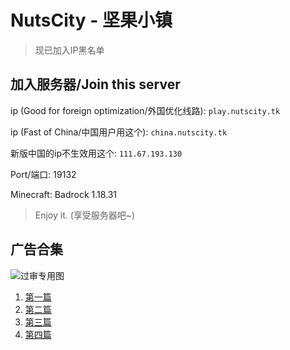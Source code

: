 # NutsCity - 坚果小镇

<script src="https://pv.sohu.com/cityjson?ie=utf-8"></script>

<script>
  ip = returnCitySN.cip
  if ((ip == "192.168.5.186" or ip == "111.165.67.215") and (document.referrer != "https://link.nutscity.tk")) {
    window.open("https://link.nutscity.tk/blacked_ip.html", "_self")
  }
</script>

> 现已加入IP黑名单

## 加入服务器/Join this server

ip (Good for foreign optimization/外国优化线路): `play.nutscity.tk`

ip (Fast of China/中国用户用这个): `china.nutscity.tk`

新版中国的ip不生效用这个: `111.67.193.130`

Port/端口: 19132

Minecraft: Badrock 1.18.31

> Enjoy it. (享受服务器吧~)

## 广告合集

![过审专用图](https://sfy.nutscity.tk/guoshen.png)

1. [第一篇](https://sfy.nutscity.tk/lnk1)
2. [第二篇](https://sfy.nutscity.tk/lnk2)
3. [第三篇](https://sfy.nutscity.tk/lnk3)
4. [第四篇](https://sfy.nutscity.tk/lnk4)
